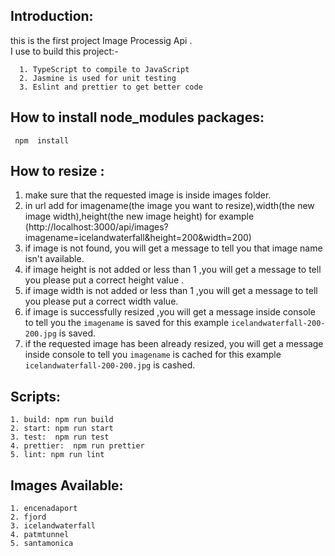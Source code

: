    ## Introduction:

   this is the first project Image Processig Api .     
   I  use to build this project:-    
   
      1. TypeScript to compile to JavaScript
      2. Jasmine is used for unit testing
      3. Eslint and prettier to get better code


   ## How to install node_modules packages:

     npm  install 


   ## How to resize :
    
   1. make sure that the requested image is inside images folder.
   2. in url add for imagename(the image you want to resize),width(the new image width),height(the new 
    image height) 
    for example (http://localhost:3000/api/images?imagename=icelandwaterfall&height=200&width=200)
   3. if image is not found, you will get a message to tell you  that image name isn't available.
   4. if image height is not added or less than 1 ,you will get a message to tell you please put a correct 
    height value .
   5. if image width is not added or less than 1 ,you will get a message to tell you please put a correct 
    width value.
   6. if image is successfully resized ,you will get a message inside console to tell you the `imagename`
    is saved  for this example `icelandwaterfall-200-200.jpg` is saved.
   7. if the requested image has been already resized, you will get a message inside console to tell you 
    `imagename` is cached for this example `icelandwaterfall-200-200.jpg` is cashed.

      

   ## Scripts:
   
    1. build: npm run build
    2. start: npm run start
    3. test:  npm run test
    4. prettier:  npm run prettier
    5. lint: npm run lint
	
	 
	 
   ## Images Available:
	 
	1. encenadaport
	2. fjord
	3. icelandwaterfall
	4. patmtunnel
	5. santamonica
	 

